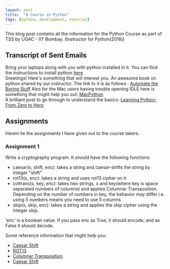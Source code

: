 ```yaml
---
layout: post
title:  "A Course in Python"
tags: [python, development, tutorial]
---
```


This blog post contains all the information for the Python Course as part of TSS by UGAC - IIT Bombay. (Instructor for Python(2018))

## Transcript of Sent Emails
<div class="message">
  Bring your laptops along with you with python installed in it. You can find the instructions to install python <a href="http://docs.python-guide.org/en/latest/starting/installation/">here</a>
</div>

<div class="message">
Greetings!
Here's something that will interest you. An awesome book on python shared by our instructor. The link to it is as follows : <a href="https://automatetheboringstuff.com/">Automate the Boring Stuff</a>
Also for the Mac users having trouble opening IDLE here is something that might help you out:  <a href="https://docs.python.org/3/using/mac.html">MacPython</a>
</div>

<div class="message">
  A brilliant post to go through to understand the basics: <a href="https://medium.freecodecamp.org/learning-python-from-zero-to-hero-120ea540b567">Learning Python: From Zero to Hero</a>
</div>

## Assignments
Herein lie the assignments I have given out to the course takers.

### Assignment 1
Write a cryptography program. It should have the following functions:
 - caesar(s, shift, enc): takes a string and caesar-shifts the string by integer "shift"
 - rot13(s, enc): takes a string and uses rot13 cipher on it
 - coltrans(s, key, enc): takes two strings, s and key(where key is space separated numbers of columns) and applies Columnar Transposition. Depending on the number of numbers in key, the behavior may differ i.e. using 5 numbers means you need to use 5 columns 
 - skip(s, skip, enc): takes a string and applies the skip cipher using the integer skip.

'enc' is a boolean value. If you pass enc as True, it should encode, and as False it should decode.
 
 Some reference information that might help you:
* [Caesar Shift](http://rumkin.com/tools/cipher/caesar.php)
* [ROT13](http://rumkin.com/tools/cipher/rot13.php)
* [Columnar Transposition](http://rumkin.com/tools/cipher/coltrans.php)
* [Caesar Shift](http://rumkin.com/tools/cipher/caesar.php)
